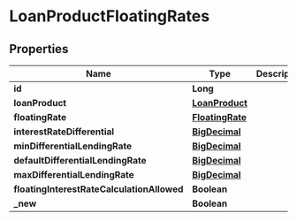 # LoanProductFloatingRates

## Properties
Name | Type | Description | Notes
------------ | ------------- | ------------- | -------------
**id** | **Long** |  |  [optional]
**loanProduct** | [**LoanProduct**](LoanProduct.md) |  |  [optional]
**floatingRate** | [**FloatingRate**](FloatingRate.md) |  |  [optional]
**interestRateDifferential** | [**BigDecimal**](BigDecimal.md) |  |  [optional]
**minDifferentialLendingRate** | [**BigDecimal**](BigDecimal.md) |  |  [optional]
**defaultDifferentialLendingRate** | [**BigDecimal**](BigDecimal.md) |  |  [optional]
**maxDifferentialLendingRate** | [**BigDecimal**](BigDecimal.md) |  |  [optional]
**floatingInterestRateCalculationAllowed** | **Boolean** |  |  [optional]
**_new** | **Boolean** |  |  [optional]

